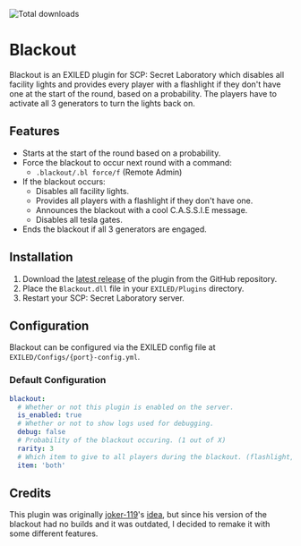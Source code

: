 ![Total downloads](https://img.shields.io/github/downloads/x0jony/Blackout/total)

# Blackout
Blackout is an EXILED plugin for SCP: Secret Laboratory which disables all facility lights and provides every player with a flashlight if they don't have one at the start of the round, based on a probability. The players have to activate all 3 generators to turn the lights back on.

## Features
- Starts at the start of the round based on a probability.
- Force the blackout to occur next round with a command:
  - `.blackout/.bl force/f` (Remote Admin)
- If the blackout occurs:
  - Disables all facility lights.
  - Provides all players with a flashlight if they don't have one.
  - Announces the blackout with a cool C.A.S.S.I.E message.
  - Disables all tesla gates.
- Ends the blackout if all 3 generators are engaged.

## Installation
1. Download the [latest release](https://github.com/x0jony/Blackout/releases/latest) of the plugin from the GitHub repository.
2. Place the `Blackout.dll` file in your `EXILED/Plugins` directory.
3. Restart your SCP: Secret Laboratory server.

## Configuration
Blackout can be configured via the EXILED config file at `EXILED/Configs/{port}-config.yml`.

### Default Configuration
```yaml
blackout:
  # Whether or not this plugin is enabled on the server.
  is_enabled: true
  # Whether or not to show logs used for debugging.
  debug: false
  # Probability of the blackout occuring. (1 out of X)
  rarity: 3
  # Which item to give to all players during the blackout. (flashlight, lantern, both)
  item: 'both'
```

## Credits
This plugin was originally [joker-119](https://github.com/joker-119)'s [idea](https://github.com/joker-119/SCPSL-Gamemodes), but since his version of the blackout had no builds and it was outdated, I decided to remake it with some different features.